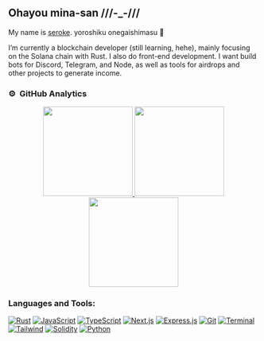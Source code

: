 ## Ohayou mina-san ///-_-///

My name is [seroke](https://github.com/serokechan).
yoroshiku onegaishimasu 🙏

I’m currently a blockchain developer (still learning, hehe), mainly focusing on the Solana chain with Rust. I also do front-end development. I want build bots for Discord, Telegram, and Node, as well as tools for airdrops and other projects to generate income.

### ⚙️ &nbsp;GitHub Analytics

<p align="center">
<a href="https://github.com/serokechan">
  <img height="180em" src="https://github-readme-stats-eight-theta.vercel.app/api?username=serokechan&show_icons=true&theme=tokyonight&include_all_commits=true&count_private=true&hide_border=true"/>
  <img height="180em" src="https://github-readme-stats-eight-theta.vercel.app/api/top-langs/?username=serokechan&hide_border=true&cache_seconds=1800&layout=compact&langs_count=8&theme=tokyonight"/> 
  <br/>
  <img height="180em" src="https://github-readme-streak-stats.herokuapp.com/?user=serokechan&theme=buefy-dark&hide_border=true&background=1a1b27"/>
  </a>
</p>


### Languages and Tools:

[![Rust](https://img.shields.io/badge/Rust-%23000000.svg?e&logo=rust&logoColor=white)](#)
[![JavaScript](https://img.shields.io/badge/JavaScript-%2320232a.svg?style=for-the-badge&logo=javascript&logoColor=%2361DAFB)](https://developer.mozilla.org/en-US/docs/Web/JavaScript)
[![TypeScript](https://img.shields.io/badge/TypeScript-3178C6?logo=typescript&logoColor=fff)](#)
[![Next.js](https://img.shields.io/badge/Next.js-%2320232a.svg?style=for-the-badge&logo=next.js&logoColor=%2361DAFB)](https://nextjs.org/)
[![Express.js](https://img.shields.io/badge/Express.js-%2320232a.svg?style=for-the-badge&logo=express&logoColor=%2361DAFB)](https://expressjs.com/)
[![Git](https://img.shields.io/badge/Git-%2320232a.svg?style=for-the-badge&logo=git&logoColor=%2361DAFB)](https://git-scm.com/)
[![Terminal](https://img.shields.io/badge/Terminal-%2320232a.svg?style=for-the-badge&logo=terminal&logoColor=%2361DAFB)](https://en.wikipedia.org/wiki/Command-line_interface)
[![Tailwind](https://img.shields.io/badge/tailwindcss-%2320232a?logo=tailwindcss&style=for-the-badge&logoColor=%2361DAFB)](https://tailwindcss.com)
[![Solidity](https://img.shields.io/badge/solidity-%2320232a?logo=solidity&style=for-the-badge&logoColor=%2361DAFB)](https://soliditylang.org/)
[![Python](https://img.shields.io/badge/python-%2320232a?logo=python&style=for-the-badge&logoColor=%2361DAFB)](https://www.python.org/)

